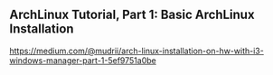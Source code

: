 
## ArchLinux Tutorial, Part 1: Basic ArchLinux Installation

https://medium.com/@mudrii/arch-linux-installation-on-hw-with-i3-windows-manager-part-1-5ef9751a0be


